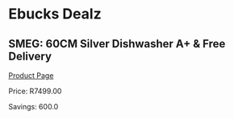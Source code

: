 
# Ebucks Dealz
## SMEG: 60CM Silver Dishwasher A+ & Free Delivery
[Product Page](https://www.ebucks.com/web/shop/productSelected.do?prodId=453392854&catId=1196429345)

Price: R7499.00

Savings: 600.0


	
